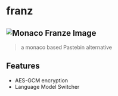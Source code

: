 # franz

## ![Monaco Franze Image](/public/favicon.ico)

> a monaco based Pastebin alternative

## Features

* AES-GCM encryption
* Language Model Switcher
